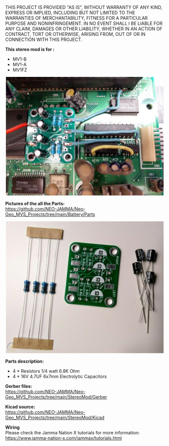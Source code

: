 THIS PROJECT IS PROVIDED "AS IS", WITHOUT WARRANTY OF ANY KIND, EXPRESS OR IMPLIED, INCLUDING BUT NOT LIMITED TO THE WARRANTIES OF MERCHANTABILITY, FITNESS FOR A PARTICULAR PURPOSE AND NONINFRINGEMENT. IN NO EVENT SHALL I BE LIABLE FOR ANY CLAIM, DAMAGES OR OTHER LIABILITY, WHETHER IN AN ACTION OF CONTRACT, TORT OR OTHERWISE, ARISING FROM, OUT OF OR IN CONNECTION WITH THIS PROJECT.


<b>This stereo mod is for :</b>
- MV1-B
- MV1-A
- MV1FZ
<p align="center">
  <img  src="Pictures/MV1-B.jpg" width="500" />
</p>

<b>Pictures of the all the Parts:</b><br>
https://github.com/NEO-JAMMA/Neo-Geo_MVS_Projects/tree/main/Battery/Parts
<p align="center">
  <img  src="Pictures/Parts.jpg" width="500" />
</p>

<b>Parts description:</b>
- 4 * Resistors 1/4 watt 6.8K Ohm
- 4 * 16V 4.7UF 6x7mm Electrolytic Capacitors

<b>Gerber files:</b><br>
https://github.com/NEO-JAMMA/Neo-Geo_MVS_Projects/tree/main/StereoMod/Gerber

<b>Kicad source:</b><br>
https://github.com/NEO-JAMMA/Neo-Geo_MVS_Projects/tree/main/StereoMod/Kicad

<b>Wiring</b><br>
Please check the Jamma Nation X tutorials for more information:
https://www.jamma-nation-x.com/jammax/tutorials.html

